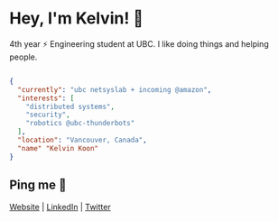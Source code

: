# Hey, I'm Kelvin! 👋

4th year :zap: Engineering student at UBC. I like doing things and helping people.
```json

{
  "currently": "ubc netsyslab + incoming @amazon",
  "interests": [
    "distributed systems",
    "security",
    "robotics @ubc-thunderbots"
  ],
  "location": "Vancouver, Canada",
  "name" "Kelvin Koon"
}

```

## Ping me :postbox:
[Website](https://www.kelvinkoon.dev/) | [LinkedIn](https://www.linkedin.com/in/kelvinkoon/) | [Twitter](https://twitter.com/NotCelsiusDeg)
